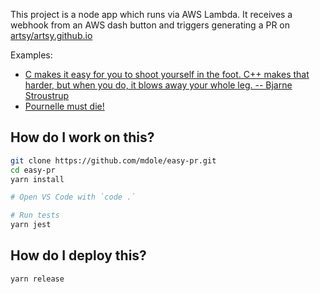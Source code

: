 This project is a node app which runs via AWS Lambda. It receives a webhook
from an AWS dash button and triggers generating a PR on [artsy/artsy.github.io](https://github.com/artsy/artsy.github.io)

Examples: 

- [C makes it easy for you to shoot yourself in the foot. C++ makes that harder, but when you do, it blows away your whole leg. -- Bjarne Stroustrup](https://github.com/artsy/artsy.github.io/pull/491)
- [Pournelle must die!](https://github.com/artsy/artsy.github.io/pull/490)

## How do I work on this?

```sh
git clone https://github.com/mdole/easy-pr.git
cd easy-pr
yarn install

# Open VS Code with `code .`

# Run tests
yarn jest
```

## How do I deploy this?

```sh
yarn release
```
